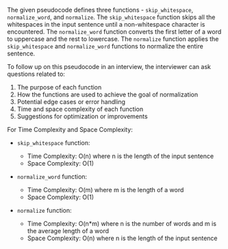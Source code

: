 The given pseudocode defines three functions - `skip_whitespace`, `normalize_word`, and `normalize`. The `skip_whitespace` function skips all the whitespaces in the input sentence until a non-whitespace character is encountered. The `normalize_word` function converts the first letter of a word to uppercase and the rest to lowercase. The `normalize` function applies the `skip_whitespace` and `normalize_word` functions to normalize the entire sentence.

To follow up on this pseudocode in an interview, the interviewer can ask questions related to:
1. The purpose of each function
2. How the functions are used to achieve the goal of normalization
3. Potential edge cases or error handling
4. Time and space complexity of each function
5. Suggestions for optimization or improvements

For Time Complexity and Space Complexity:
- `skip_whitespace` function:
   - Time Complexity: O(n) where n is the length of the input sentence
   - Space Complexity: O(1)

- `normalize_word` function:
   - Time Complexity: O(m) where m is the length of a word
   - Space Complexity: O(1)

- `normalize` function:
   - Time Complexity: O(n*m) where n is the number of words and m is the average length of a word
   - Space Complexity: O(n) where n is the length of the input sentence